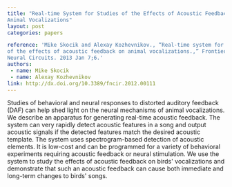 ```yaml
---
title: "Real-time System for Studies of the Effects of Acoustic Feedback on
Animal Vocalizations"
layout: post
categories: papers

reference: 'Mike Skocik and Alexay Kozhevnikov., “Real-time system for studies
of the effects of acoustic feedback on animal vocalizations.,” Frontiers in
Neural Circuits. 2013 Jan 7;6.'
authors: 
 - name: Mike Skocik
 - name: Alexay Kozhevnikov
link: http://dx.doi.org/10.3389/fncir.2012.00111
---
```


Studies of behavioral and neural responses to distorted auditory feedback (DAF)
can help shed light on the neural mechanisms of animal vocalizations. We
describe an apparatus for generating real-time acoustic feedback. The system
can very rapidly detect acoustic features in a song and output acoustic signals
if the detected features match the desired acoustic template. The system uses
spectrogram-based detection of acoustic elements. It is low-cost and can be
programmed for a variety of behavioral experiments requiring acoustic feedback
or neural stimulation. We use the system to study the effects of acoustic
feedback on birds' vocalizations and demonstrate that such an acoustic feedback
can cause both immediate and long-term changes to birds' songs.
